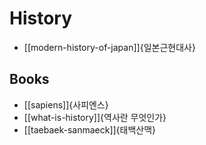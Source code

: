 # History

* [[modern-history-of-japan]]{일본근현대사}

## Books

* [[sapiens]]{사피엔스}
* [[what-is-history]]{역사란 무엇인가}
* [[taebaek-sanmaeck]]{태백산맥}
